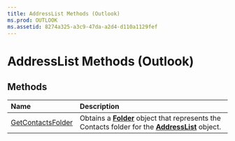 ```yaml
---
title: AddressList Methods (Outlook)
ms.prod: OUTLOOK
ms.assetid: 8274a325-a3c9-47da-a2d4-d110a1129fef
---
```



# AddressList Methods (Outlook)

## Methods



|**Name**|**Description**|
|:-----|:-----|
|[GetContactsFolder](addresslist-getcontactsfolder-method-outlook.md)|Obtains a  **[Folder](folder-object-outlook.md)** object that represents the Contacts folder for the **[AddressList](addresslist-object-outlook.md)** object.|

